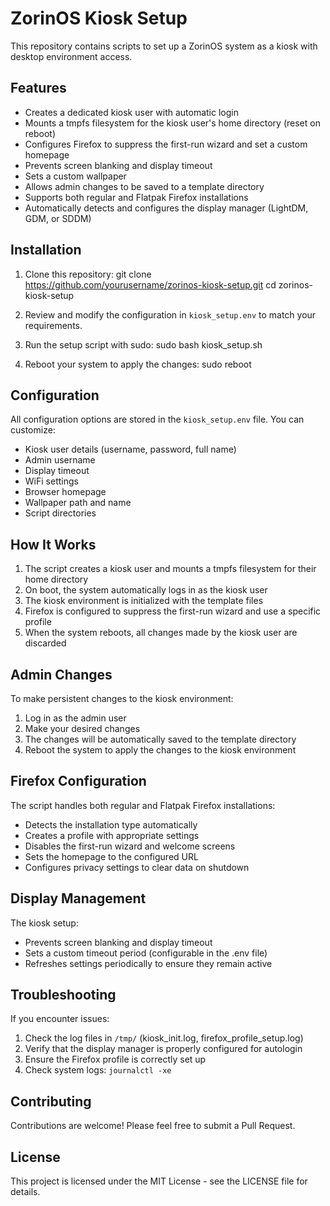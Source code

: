# ZorinOS Kiosk Setup

This repository contains scripts to set up a ZorinOS system as a kiosk with desktop environment access.

## Features

- Creates a dedicated kiosk user with automatic login
- Mounts a tmpfs filesystem for the kiosk user's home directory (reset on reboot)
- Configures Firefox to suppress the first-run wizard and set a custom homepage
- Prevents screen blanking and display timeout
- Sets a custom wallpaper
- Allows admin changes to be saved to a template directory
- Supports both regular and Flatpak Firefox installations
- Automatically detects and configures the display manager (LightDM, GDM, or SDDM)

## Installation

1. Clone this repository:
git clone https://github.com/yourusername/zorinos-kiosk-setup.git
cd zorinos-kiosk-setup
2. Review and modify the configuration in `kiosk_setup.env` to match your requirements.

3. Run the setup script with sudo:
sudo bash kiosk_setup.sh
4. Reboot your system to apply the changes:
sudo reboot
## Configuration

All configuration options are stored in the `kiosk_setup.env` file. You can customize:

- Kiosk user details (username, password, full name)
- Admin username
- Display timeout
- WiFi settings
- Browser homepage
- Wallpaper path and name
- Script directories

## How It Works

1. The script creates a kiosk user and mounts a tmpfs filesystem for their home directory
2. On boot, the system automatically logs in as the kiosk user
3. The kiosk environment is initialized with the template files
4. Firefox is configured to suppress the first-run wizard and use a specific profile
5. When the system reboots, all changes made by the kiosk user are discarded

## Admin Changes

To make persistent changes to the kiosk environment:

1. Log in as the admin user
2. Make your desired changes
3. The changes will be automatically saved to the template directory
4. Reboot the system to apply the changes to the kiosk environment

## Firefox Configuration

The script handles both regular and Flatpak Firefox installations:

- Detects the installation type automatically
- Creates a profile with appropriate settings
- Disables the first-run wizard and welcome screens
- Sets the homepage to the configured URL
- Configures privacy settings to clear data on shutdown

## Display Management

The kiosk setup:

- Prevents screen blanking and display timeout
- Sets a custom timeout period (configurable in the .env file)
- Refreshes settings periodically to ensure they remain active

## Troubleshooting

If you encounter issues:

1. Check the log files in `/tmp/` (kiosk_init.log, firefox_profile_setup.log)
2. Verify that the display manager is properly configured for autologin
3. Ensure the Firefox profile is correctly set up
4. Check system logs: `journalctl -xe`

## Contributing

Contributions are welcome! Please feel free to submit a Pull Request.

## License

This project is licensed under the MIT License - see the LICENSE file for details.